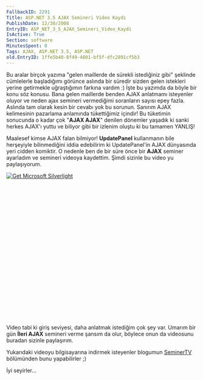 ```yaml
---
FallbackID: 2291
Title: ASP.NET 3.5 AJAX Semineri Video Kaydı
PublishDate: 12/30/2008
EntryID: ASP_NET_3_5_AJAX_Semineri_Video_Kaydi
IsActive: True
Section: software
MinutesSpent: 0
Tags: AJAX, ASP.NET 3.5, ASP.NET
old.EntryID: 1ffe5b40-8f49-4801-bf5f-dfc2891cf5b3
---
```

Bu aralar birçok yazıma "gelen maillerde de sürekli istediğiniz gibi"
şeklinde cümlelerle başladığımı görünce aslında bir süredir sizden gelen
istekleri yerine getirmekle uğraştığımın farkına vardım :) İşte bu
yazımda da böyle bir konu söz konusu. Bana gelen maillerde benden AJAX
anlatmamı isteyenler oluyor ve neden ajax semineri vermediğimi
soranların sayısı epey fazla. Aslında tam olarak kesin bir cevabı yok bu
sorunun. Sanırım AJAX kelimesinin pazarlama anlamında tükettiğimiz
içindir! Bu tüketimin sonucunda o kadar çok "**AJAX AJAX**" denilen
dönemler yaşadık ki sanki herkes AJAX'ı yuttu ve biliyor gibi bir
izlenim oluştu ki bu tamamen YANLIŞ!

Maalesef kimse AJAX falan bilmiyor! **UpdatePanel** kullanmanın bile
herşeyiyle bilinmediğini iddia edebilirim ki UpdatePanel'in AJAX
dünyasında yeri cidden komiktir. O nedenle ben de bir süre önce bir
**AJAX** seminer ayarladım ve semineri videoya kaydettim. Şimdi sizinle
bu video yu paylaşıyorum.

<div style="width:512px;height:384px;">

[![Get Microsoft
Silverlight](http://go2.microsoft.com/fwlink/?LinkId=108181)](http://go2.microsoft.com/fwlink/?LinkID=124807)

</div>

Video tabi ki giriş seviyesi, daha anlatmak istediğim çok şey var.
Umarım bir gün **İleri AJAX** semineri verme şansım da olur, böylece
onun da videosunu buradan sizinle paylaşırım.

Yukarıdaki videoyu bilgisayarına indirmek isteyenler blogumun
[SeminerTV](http://daron.yondem.com/tr/formatpage.aspx?path=seminertv.format.html)
bölümünden bunu yapabilirler ;)

İyi seyirler...


